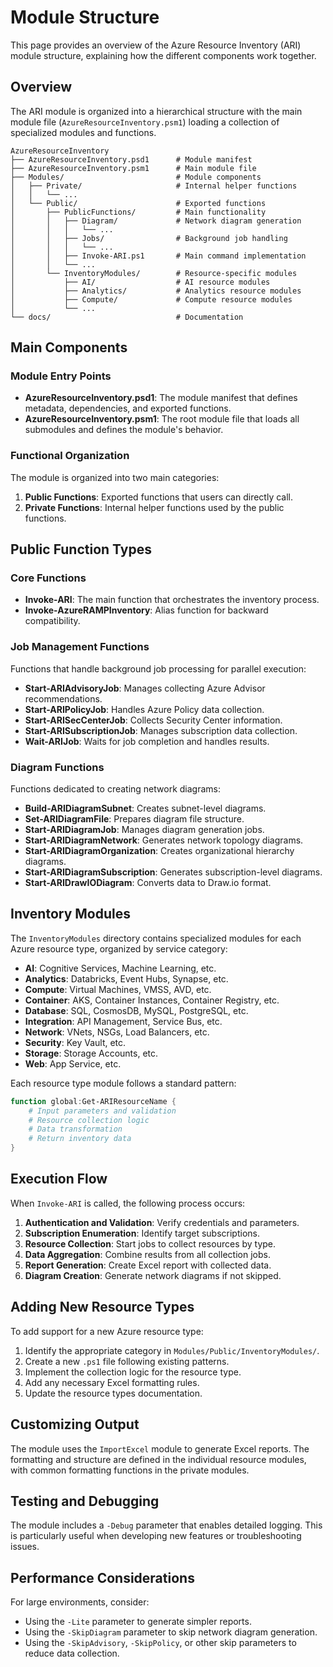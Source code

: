 # Module Structure

This page provides an overview of the Azure Resource Inventory (ARI) module structure, explaining how the different components work together.

## Overview

The ARI module is organized into a hierarchical structure with the main module file (`AzureResourceInventory.psm1`) loading a collection of specialized modules and functions.

```
AzureResourceInventory
├── AzureResourceInventory.psd1      # Module manifest
├── AzureResourceInventory.psm1      # Main module file
├── Modules/                         # Module components
│   ├── Private/                     # Internal helper functions
│   │   └── ...
│   └── Public/                      # Exported functions
│       ├── PublicFunctions/         # Main functionality
│       │   ├── Diagram/             # Network diagram generation
│       │   │   └── ...
│       │   ├── Jobs/                # Background job handling
│       │   │   └── ...
│       │   ├── Invoke-ARI.ps1       # Main command implementation
│       │   └── ...
│       └── InventoryModules/        # Resource-specific modules
│           ├── AI/                  # AI resource modules
│           ├── Analytics/           # Analytics resource modules
│           ├── Compute/             # Compute resource modules
│           └── ...
└── docs/                            # Documentation
```

## Main Components

### Module Entry Points

- **AzureResourceInventory.psd1**: The module manifest that defines metadata, dependencies, and exported functions.
- **AzureResourceInventory.psm1**: The root module file that loads all submodules and defines the module's behavior.

### Functional Organization

The module is organized into two main categories:

1. **Public Functions**: Exported functions that users can directly call.
2. **Private Functions**: Internal helper functions used by the public functions.

## Public Function Types

### Core Functions

- **Invoke-ARI**: The main function that orchestrates the inventory process.
- **Invoke-AzureRAMPInventory**: Alias function for backward compatibility.

### Job Management Functions

Functions that handle background job processing for parallel execution:

- **Start-ARIAdvisoryJob**: Manages collecting Azure Advisor recommendations.
- **Start-ARIPolicyJob**: Handles Azure Policy data collection.
- **Start-ARISecCenterJob**: Collects Security Center information.
- **Start-ARISubscriptionJob**: Manages subscription data collection.
- **Wait-ARIJob**: Waits for job completion and handles results.

### Diagram Functions

Functions dedicated to creating network diagrams:

- **Build-ARIDiagramSubnet**: Creates subnet-level diagrams.
- **Set-ARIDiagramFile**: Prepares diagram file structure.
- **Start-ARIDiagramJob**: Manages diagram generation jobs.
- **Start-ARIDiagramNetwork**: Generates network topology diagrams.
- **Start-ARIDiagramOrganization**: Creates organizational hierarchy diagrams.
- **Start-ARIDiagramSubscription**: Generates subscription-level diagrams.
- **Start-ARIDrawIODiagram**: Converts data to Draw.io format.

## Inventory Modules

The `InventoryModules` directory contains specialized modules for each Azure resource type, organized by service category:

- **AI**: Cognitive Services, Machine Learning, etc.
- **Analytics**: Databricks, Event Hubs, Synapse, etc.
- **Compute**: Virtual Machines, VMSS, AVD, etc.
- **Container**: AKS, Container Instances, Container Registry, etc.
- **Database**: SQL, CosmosDB, MySQL, PostgreSQL, etc.
- **Integration**: API Management, Service Bus, etc.
- **Network**: VNets, NSGs, Load Balancers, etc.
- **Security**: Key Vault, etc.
- **Storage**: Storage Accounts, etc.
- **Web**: App Service, etc.

Each resource type module follows a standard pattern:

```powershell
function global:Get-ARIResourceName {
    # Input parameters and validation
    # Resource collection logic
    # Data transformation
    # Return inventory data
}
```

## Execution Flow

When `Invoke-ARI` is called, the following process occurs:

1. **Authentication and Validation**: Verify credentials and parameters.
2. **Subscription Enumeration**: Identify target subscriptions.
3. **Resource Collection**: Start jobs to collect resources by type.
4. **Data Aggregation**: Combine results from all collection jobs.
5. **Report Generation**: Create Excel report with collected data.
6. **Diagram Creation**: Generate network diagrams if not skipped.

## Adding New Resource Types

To add support for a new Azure resource type:

1. Identify the appropriate category in `Modules/Public/InventoryModules/`.
2. Create a new `.ps1` file following existing patterns.
3. Implement the collection logic for the resource type.
4. Add any necessary Excel formatting rules.
5. Update the resource types documentation.

## Customizing Output

The module uses the `ImportExcel` module to generate Excel reports. The formatting and structure are defined in the individual resource modules, with common formatting functions in the private modules.

## Testing and Debugging

The module includes a `-Debug` parameter that enables detailed logging. This is particularly useful when developing new features or troubleshooting issues.

## Performance Considerations

For large environments, consider:

- Using the `-Lite` parameter to generate simpler reports.
- Using the `-SkipDiagram` parameter to skip network diagram generation.
- Using the `-SkipAdvisory`, `-SkipPolicy`, or other skip parameters to reduce data collection. 